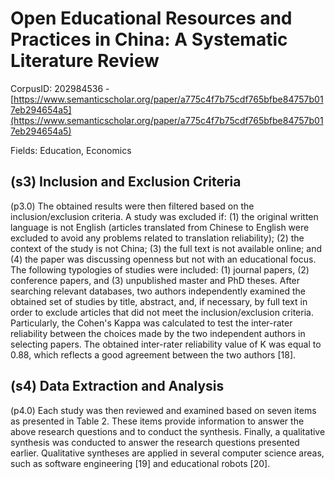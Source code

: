 # Open Educational Resources and Practices in China: A Systematic Literature Review

CorpusID: 202984536 - [https://www.semanticscholar.org/paper/a775c4f7b75cdf765bfbe84757b017eb294654a5](https://www.semanticscholar.org/paper/a775c4f7b75cdf765bfbe84757b017eb294654a5)

Fields: Education, Economics

## (s3) Inclusion and Exclusion Criteria
(p3.0) The obtained results were then filtered based on the inclusion/exclusion criteria. A study was excluded if: (1) the original written language is not English (articles translated from Chinese to English were excluded to avoid any problems related to translation reliability); (2) the context of the study is not China; (3) the full text is not available online; and (4) the paper was discussing openness but not with an educational focus. The following typologies of studies were included: (1) journal papers, (2) conference papers, and (3) unpublished master and PhD theses. After searching relevant databases, two authors independently examined the obtained set of studies by title, abstract, and, if necessary, by full text in order to exclude articles that did not meet the inclusion/exclusion criteria. Particularly, the Cohen's Kappa was calculated to test the inter-rater reliability between the choices made by the two independent authors in selecting papers. The obtained inter-rater reliability value of K was equal to 0.88, which reflects a good agreement between the two authors [18].
## (s4) Data Extraction and Analysis
(p4.0) Each study was then reviewed and examined based on seven items as presented in Table 2. These items provide information to answer the above research questions and to conduct the synthesis. Finally, a qualitative synthesis was conducted to answer the research questions presented earlier. Qualitative syntheses are applied in several computer science areas, such as software engineering [19] and educational robots [20]. 
